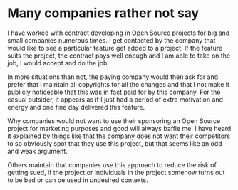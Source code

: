 # Many companies rather not say

I have worked with contract developing in Open Source projects for big and
small companies numerous times. I get contacted by the company that would like
to see a particular feature get added to a project. If the feature suits the
project, the contract pays well enough and I am able to take on the job, I
would accept and do the job.

In more situations than not, the paying company would then ask for and prefer
that I maintain all copyrights for all the changes and that I not make it
publicly noticeable that this was in fact paid for by this company. For the
casual outsider, it appears as if I just had a period of extra motivation and
energy and one fine day delivered this feature.

Why companies would not want to use their sponsoring an Open Source project
for marketing purposes and good will always baffle me. I have heard it
explained by things like that the company does not want their competitors to
so obviously spot that they use this project, but that seems like an odd and
weak argument.

Others maintain that companies use this approach to reduce the risk of getting
sued, if the project or individuals in the project somehow turns out to be bad
or can be used in undesired contexts.
